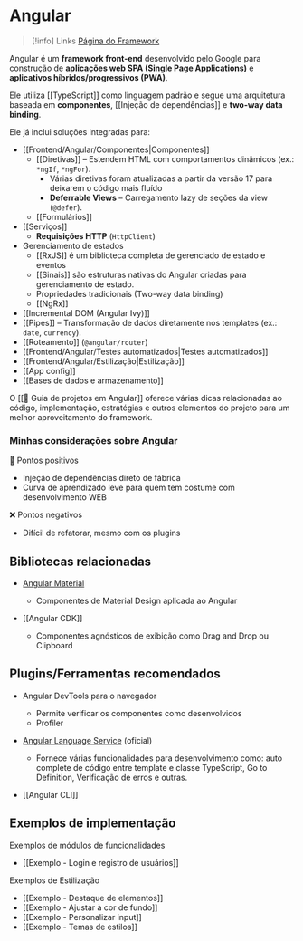 # Angular

> [!info] Links
> [Página do Framework](https://angular.dev/)

Angular é um **framework front-end** desenvolvido pelo Google para construção de **aplicações web SPA (Single Page Applications)** e **aplicativos híbridos/progressivos (PWA)**. 

Ele utiliza [[TypeScript]] como linguagem padrão e segue uma arquitetura baseada em **componentes**, [[Injeção de dependências]] e **two-way data binding**.

Ele já inclui soluções integradas para:

- [[Frontend/Angular/Componentes|Componentes]]
	- [[Diretivas]] – Estendem HTML com comportamentos dinâmicos (ex.: `*ngIf`, `*ngFor`).
		- Várias diretivas foram atualizadas a partir da versão 17 para deixarem o código mais fluído
		- **Deferrable Views** – Carregamento lazy de seções da view (`@defer`).
	- [[Formulários]]
- [[Serviços]]
	- **Requisições HTTP** (`HttpClient`)
- Gerenciamento de estados
	- [[RxJS]] é um biblioteca completa de gerenciado de estado e eventos
	- [[Sinais]] são estruturas nativas do Angular criadas para gerenciamento de estado.
	- Propriedades tradicionais (Two-way data binding)
	- [[NgRx]]
- [[Incremental DOM (Angular Ivy)]]
- [[Pipes]] – Transformação de dados diretamente nos templates (ex.: `date`, `currency`).
- [[Roteamento]] (`@angular/router`)
- [[Frontend/Angular/Testes automatizados|Testes automatizados]]
- [[Frontend/Angular/Estilização|Estilização]]
- [[App config]]
- [[Bases de dados e armazenamento]]

O [[🏅 Guia de projetos em Angular]]  oferece várias dicas relacionadas ao código, implementação, estratégias e outros elementos do projeto para um melhor aproveitamento do framework.

### Minhas considerações sobre Angular

💚 Pontos positivos

- Injeção de dependências direto de fábrica
- Curva de aprendizado leve para quem tem costume com desenvolvimento WEB

❌ Pontos negativos

- Difícil de refatorar, mesmo com os plugins

## Bibliotecas relacionadas

- [Angular Material](https://material.angular.dev/)
	- Componentes de Material Design aplicada ao Angular

- [[Angular CDK]]
	- Componentes agnósticos de exibição como Drag and Drop ou Clipboard

## Plugins/Ferramentas recomendados

- Angular DevTools para o navegador
	- Permite verificar os componentes como desenvolvidos
	- Profiler

- [Angular Language Service](https://marketplace.visualstudio.com/items?itemName=Angular.ng-template) (oficial)
	- Fornece várias funcionalidades para desenvolvimento como: auto complete de código entre template e classe TypeScript, Go to Definition, Verificação de erros e outras.

- [[Angular CLI]]

## Exemplos de implementação

Exemplos de módulos de funcionalidades

- [[Exemplo - Login e registro de usuários]]

Exemplos de Estilização

- [[Exemplo - Destaque de elementos]]
- [[Exemplo - Ajustar à cor de fundo]]
- [[Exemplo - Personalizar input]]
- [[Exemplo - Temas de estilos]]